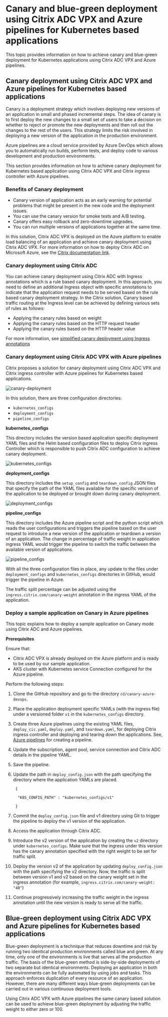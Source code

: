 # Canary and blue-green deployment using Citrix ADC VPX and Azure pipelines for Kubernetes based applications

This topic provides information on how to achieve canary and blue-green deployment for Kubernetes applications using Citrix ADC VPX and Azure pipelines.

## Canary deployment using Citrix ADC VPX and Azure pipelines for Kubernetes based applications

Canary is a deployment strategy which involves deploying new versions of an application in small and phased incremental steps. The idea of canary is to first deploy the new changes to a small set of users to take a decision on whether to reject or promote the new deployments and then roll out the changes to the rest of the users. This strategy limits the risk involved in deploying a new version of the application in the production environment.

Azure pipelines are a cloud service provided by Azure DevOps which allows you to automatically run builds, perform tests, and deploy code to various development and production environments.

This section provides information on how to achieve canary deployment for Kubernetes based application using Citrix ADC VPX and Citrix ingress controller with Azure pipelines.

### Benefits of Canary deployment

- Canary version of application acts as an early warning for potential problems that might be present in the new code and the deployment issues.
- You can use the canary version for smoke tests and A/B testing.
- Canary offers easy rollback and zero-downtime upgrades.
- You can run multiple versions of applications together at the same time.

In this solution, Citrix ADC VPX is deployed on the Azure platform to enable load balancing of an application and achieve canary deployment using Citrix ADC VPX. For more information on how to deploy Citrix ADC on Microsoft Azure, see the [Citrix documentation link](https://docs.citrix.com/en-us/citrix-adc/current-release/deploying-vpx/deploy-vpx-on-azure.html).


### Canary deployment using Citrix ADC

You can achieve canary deployment using Citrix ADC with Ingress annotations which is a rule based canary deployment. In this approach, you need to define an additional Ingress object with specific annotations to indicate that the application request needs to be served based on the rule based canary deployment strategy. In the Citrix solution, Canary based traffic routing at the Ingress level can be achieved by defining various sets of rules as follows:

- Applying the canary rules based on weight
- Applying the canary rules based on the HTTP request header
- Applying the canary rules based on the HTTP header value

For more information, see [simplified canary deployment using Ingress annotations](https://developer-docs.citrix.com/projects/citrix-k8s-ingress-controller/en/latest/canary/canary/#simplified-canary-deployment-using-ingress-annotations)


### Canary deployment using Citrix ADC VPX with Azure pipelines

Citrix proposes a solution for canary deployment using Citrix ADC VPX and Citrix ingress controller with Azure pipelines for Kubernetes based applications.

![canary-deployment](../../media/canary-blue-green.png)


In this solution, there are three configuration directories:

- `kubernetes_configs`
- `deployment_configs`
- `pipeline_configs`


**kubernetes_configs**

This directory includes the version based application specific deployment YAML files and the Helm based configuration files to deploy Citrix ingress Controller which is responsible to push Citrix ADC configuration to achieve canary deployment.

![kubernetes_configs](../../media/canary-kubernetes-configs.png)

**deployment_configs**

This directory includes the `setup_config` and `teardown_config` JSON files that specify the path of the YAML files available for the specific version of the application to be deployed or brought down during canary deployment. 

![deployment_configs](../../media/canary-deployment-configs.png)

**pipeline_configs**

This directory includes the Azure pipeline script and the python script which reads the user configurations and triggers the pipeline based on the user request to introduce a new version of the application or teardown a version of an application. The change in percentage of traffic weight in application ingress YAML would trigger the pipeline to switch the traffic between the available version of applications.

![pipeline_configs](../../media/pipeline-configs-canary.png)

With all the three configuration files in place, any update to the files under `deployment_configs` and `kubernetes_configs` directories in GitHub, would trigger the pipeline in Azure.

The traffic split percentage can be adjusted using the `ingress.citrix.com/canary-weight` annotation in the ingress YAML of the application.

### Deploy a sample application on Canary in Azure pipelines

This topic explains how to deploy a sample application on Canary mode using Citrix ADC and Azure pipelines.

**Prerequisites**

Ensure that:

- Citrix ADC VPX is already deployed on the Azure platform and is ready to be used by our sample application.
- AKS cluster with Kubernetes service Connection configured for the Azure pipeline.

Perform the following steps:

1. Clone the GitHub repository and go to the directory `cd/canary-azure-devops`.

1. Place the application deployment specific YAMLs (with the ingress file) under a versioned folder `v1` in the `kubernetes_configs` directory.
1. Create three Azure pipelines using the existing YAML files, `deploy_cic.yaml`, `deploy.yaml`, and `teardown.yaml`, for deploying Citrix ingress controller and deploying and tearing down the applications. See, [Azure pipelines](https://docs.microsoft.com/en-us/azure/devops/pipelines/create-first-pipeline) for creating a pipeline.
1. Update the subscription, agent pool, service connection and Citrix ADC details in the pipeline YAML.
1. Save the pipeline.
1. Update the path in `deploy_config.json` with the path specifying the directory where the application YAMLs are placed.

        {

         "K8S_CONFIG_PATH" : "kubernetes_configs/v1"

        }

1. Commit the `deploy_config.json` file and v1 directory using Git to trigger the pipeline to deploy the v1 version of the application.

1. Access the application through Citrix ADC. 
1. Introduce the v2 version of the application by creating the `v2` directory under `kubernetes_configs`. Make sure that the ingress under this version has the canary annotation specified with the right weight to be set for traffic split.
1. Deploy the version v2 of the application by updating `deploy_config.json` with the path specifying the v2 directory. Now, the traffic is split between version v1 and v2 based on the canary weight set in the ingress annotation (for example, `ingress.citrix.com/canary-weight: "40"`)

1. Continue progressively increasing the traffic weight in the ingress annotation until the new version is ready to serve all the traffic.

## Blue-green deployment using Citrix ADC VPX and Azure pipelines for Kubernetes based applications

Blue-green deployment is a technique that reduces downtime and risk by running two identical production environments called blue and green. At any time, only one of the environments is live that serves all the production traffic. The basis of the blue-green method is side-by-side deployments of two separate but identical environments. Deploying an application in both the environments can be fully automated by using jobs and tasks. This approach enforces duplication of every resource of an application. However, there are many different ways blue-green deployments can be carried out in various continuous deployment tools. 

Using Citrix ADC VPX with Azure pipelines the same canary based solution can be used to achieve blue-green deployment by adjusting the traffic weight to either zero or 100.



